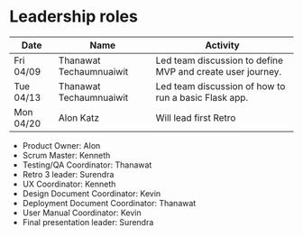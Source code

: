 # Leadership roles

| Date      | Name                   | Activity                                                  |
|-----------|------------------------|-----------------------------------------------------------|
| Fri 04/09 | Thanawat Techaumnuaiwit| Led team discussion to define MVP and create user journey.| 
| Tue 04/13 | Thanawat Techaumnuaiwit| Led team discussion of how to run a basic Flask app.      | 
| Mon 04/20 | Alon Katz              | Will lead first Retro                                     | 

* Product Owner: Alon
* Scrum Master: Kenneth
* Testing/QA Coordinator: Thanawat
* Retro 3 leader: Surendra
* UX Coordinator: Kenneth
* Design Document Coordinator: Kevin
* Deployment Document Coordinator: Thanawat 
* User Manual Coordinator: Kevin
* Final presentation leader: Surendra